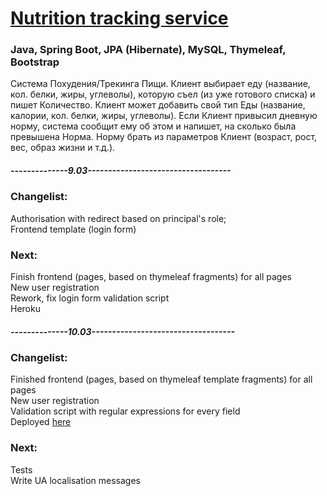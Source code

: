 # [Nutrition tracking service](https://dreamfit-spring.herokuapp.com/)  

### Java, Spring Boot, JPA (Hibernate), MySQL, Thymeleaf, Bootstrap

Система Похудения/Трекинга Пищи. Клиент выбирает еду (название,
кол. белки, жиры, углеволы), которую съел (из уже готового списка) и пишет
Количество. Клиент может добавить свой тип Еды (название, калории, кол.
белки, жиры, углеволы). Если Клиент привысил дневную норму, система
сообщит ему об этом и напишет, на сколько была превышена Норма. Норму
брать из параметров Клиент (возраст, рост, вес, образ жизни и т.д.).


##### --------------9.03-----------------------------------  
### Changelist:  
Authorisation with redirect based on principal's role;  
Frontend template (login form)  

### Next:  
Finish frontend (pages, based on thymeleaf fragments) for all pages  
New user registration  
Rework, fix login form validation script  
Heroku  

##### --------------10.03-----------------------------------  
### Changelist:  
Finished frontend (pages, based on thymeleaf template fragments) for all pages    
New user registration  
Validation script with regular expressions for every field     
Deployed [here](http://shvdy-project.herokuapp.com/login)  

### Next:    
Tests  
Write UA localisation messages  
